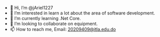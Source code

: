 - 👋 Hi, I’m @jAriel1227
- 👀 I’m interested in learn a lot about the area of software development.
- 🌱 I’m currently learning .Net Core.
- 💞️ I’m looking to collaborate on equipment.
- 📫 How to reach me, Email: 20209409@itla.edu.do

<!---
jAriel1227/jAriel1227 is a ✨ special ✨ repository because its `README.md` (this file) appears on your GitHub profile.
You can click the Preview link to take a look at your changes.
--->
